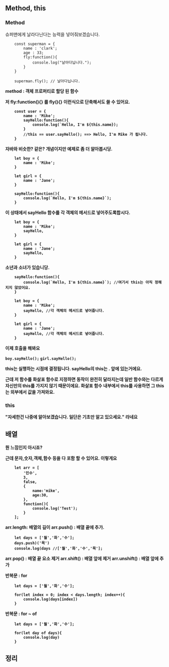 ## Method, this

### Method
슈퍼맨에게 날라다닌다는 능력을 넣어줘보겠습니다.

```
    const superman = {
        name : 'clark';
        age : 33;
        fly:function(){
            console.log("날아다닙니다.");
        }
    }

    superman.fly(); // 날아다닙니다.
```

<b>method : 객체 프로퍼티로 할당 된 함수<b>

저 fly:function(){} 를 fly(){} 이런식으로 단축해서도 쓸 수 있어요.

```
    const user = {
        name : 'Mike';
        sayHello:function(){
            console.log(`Hello, I'm ${this.name});
        }
        //this == user.sayHello(); ==> Hello, I'm Mike 가 됩니다.
    }
```

자바와 비슷한? 같은? 개념이지만 예제로 좀 더 알아봅시당.

```
    let boy = {
        name : 'Mike';
    }

    let girl = {
        name : 'Jane';
    }

    sayHello:function(){
        console.log(`Hello, I'm ${this.name}`);
    }
```

이 상태에서 sayHello 함수를 각 객체의 메서드로 넣어주도록합시다.

```
    let boy = {
        name : 'Mike';
        sayHello,
    }
```
```
    let girl = {
        name : 'Jane';
        sayHello, 
    }
```

소년과 소녀가 있습니당.

```
    sayHello:function(){
        console.log(`Hello, I'm ${this.name}`); //여기서 this는 아직 정해지지 않았어요.
    }
```

```
    let boy = {
        name : 'Mike';
        sayHello, //각 객체의 메서드로 넣어줍니다.
    }
```
```
    let girl = {
        name : 'Jane';
        sayHello, //각 객체의 메서드로 넣어줍니다.
    }
```
이제 호출을 해봐요

`boy.sayHello();`
`girl.sayHello();`

this는 실행하는 시점에 결정됩니다. sayHello의 this는 . 앞에 있는거에요.

근데 저 함수를 화살표 함수로 지정하면 동작이 완전히 달라지는데 일반 함수와는 다르게 자신만의 this를 가지지 않기 때문이에요.
화살표 함수 내부에서 this를 사용하면 그 this는 외부에서 값을 가져와요.


### this
"자세한건 나중에 알아보겠습니다. 일단은 기초만 알고 있으세요." 라네요

## 배열
뭔 느낌인지 아시죠?

근데 문자,숫자,객체,함수 등을 다 포함 할 수 있어요. 이렇게요

```
    let arr = [
        '민수',
        3,
        false,
        {
            name:'mike',
            age:30,
        },
        function(){
            console.log('Test');
        }
    ];
```

arr.length: 배열의 길이
arr.push() : 배열 끝에 추가.

```
    let days = ['월','화','수'];
    days.push)('목')
    console.log(days //['월','화','수','목'];
```

arr.pop() : 배열 끝 요소 제거
arr.shift() : 배열 앞에 제거
arr.unshift() : 배열 앞에 추가

반복문 : for

```
    let days = ['월','화','수'];

    for(let index = 0; index < days.length; index++){
        console.log(days[index])
    }

```

반복문 : for ~ of

```
    let days = ['월','화','수'];

    for(let day of days){
        console.log(day)
    }
```

## 정리
                                           
